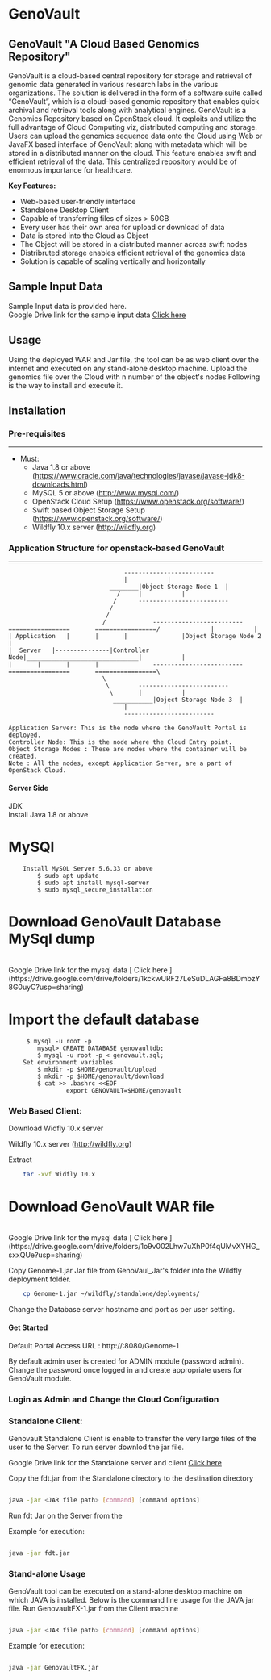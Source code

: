# GenoVault

## GenoVault "A Cloud Based Genomics Repository"

GenoVault is a cloud-based central repository for storage and retrieval of genomic data generated in various research labs in the various organizations. The solution is delivered in the form of a software suite called “GenoVault”, which is a cloud-based genomic repository that  enables quick archival and retrieval tools along with analytical engines. GenoVault is a Genomics Repository based on OpenStack cloud. It exploits and utilize the full advantage of Cloud Computing viz, distributed computing and storage. Users can upload the genomics sequence data onto the Cloud using Web or JavaFX based interface of GenoVault along with metadata which will be stored in a distributed manner on the cloud. This feature enables swift and efficient retrieval of the data. This centralized repository would be of enormous importance for healthcare.

**Key Features:**
* Web-based user-friendly interface
* Standalone Desktop Client
* Capable of transferring files of sizes > 50GB
* Every user has their own area for upload or download of data
* Data is stored into the Cloud as Object
* The Object will be stored in a distributed manner across swift nodes
* Distribruted storage enables efficient retrieval of the genomics data
* Solution is capable of scaling vertically and horizontally 


## Sample Input Data

Sample Input data is provided here.
<br/>
Google Drive link for the sample input data [Click here](https://drive.google.com/drive/folders/1GsbIS9WaNdBFKU0xfAE1v-KLY-d6FwjA?usp=sharinginch)


## Usage
Using the deployed WAR and Jar file, the tool can be as web client over the internet and executed on any stand-alone desktop machine. Upload the genomics file over the Cloud with n number of the object's nodes.Following is the way to install and execute it.

## Installation

### Pre-requisites
-----------------
 * Must:
   - Java 1.8 or above (https://www.oracle.com/java/technologies/javase/javase-jdk8-downloads.html)
   - MySQL 5 or above (http://www.mysql.com/)
   - OpenStack Cloud Setup (https://www.openstack.org/software/)
   - Swift based Object Storage Setup (https://www.openstack.org/software/)
   - Wildfly 10.x server   (http://wildfly.org)

### Application Structure for openstack-based GenoVault
--------------------------------------------------

									-------------------------
									|			|	
								________|Object Storage Node 1	|	
							      /		|			|	
							     /		-------------------------
							    /	
							   /
							  /				-------------------------
	=================		=================/				|			|
	| Application 	|		|		|  				|Object Storage Node 2	|
	|  Server	|---------------|Controller Node|_______________________________|			|
	|		|		| 		|				-------------------------
	=================		=================\
							  \
							   \ 		-------------------------
							    \		|			|	
							     ___________|Object Storage Node 3 	|	
									|			|	
									-------------------------

	Application Server: This is the node where the GenoVault Portal is deployed. 
	Controller Node: This is the node where the Cloud Entry point.
	Object Storage Nodes : These are nodes where the container will be created.
	Note : All the nodes, except Application Server, are a part of OpenStack Cloud.
   
#### Server Side


JDK  
        Install Java 1.8 or above
# MySQl 
        Install MySQL Server 5.6.33 or above
	        $ sudo apt update
	        $ sudo apt install mysql-server
	        $ sudo mysql_secure_installation
		
# Download GenoVault Database MySql dump
<br/>
Google Drive link for the mysql data [ Click here ](https://drive.google.com/drive/folders/1kckwURF27LeSuDLAGFa8BDmbzY8G0uyC?usp=sharing)

# Import the default database
         $ mysql -u root -p
	        mysql> CREATE DATABASE genovaultdb;
	        $ mysql -u root -p < genovault.sql;
        Set environment variables.
 	        $ mkdir -p $HOME/genovault/upload
	        $ mkdir -p $HOME/genovault/download
	        $ cat >> .bashrc <<EOF 
	                export GENOVAULT=$HOME/genovault
                        
### Web Based Client:

Download Widfly 10.x server

Wildfly 10.x server   (http://wildfly.org)

Extract 
```bash
	tar -xvf Widfly 10.x
```
# Download GenoVault WAR file
<br/>
Google Drive link for the mysql data [ Click here ](https://drive.google.com/drive/folders/1o9v002Lhw7uXhP0f4qUMvXYHG_sxxQUe?usp=sharing)

Copy Genome-1.jar Jar file from GenoVaul_Jar's folder into the Wildfly deployment folder.	

```bash
	cp Genome-1.jar ~/wildfly/standalone/deployments/
```
Change the Database server hostname and port as per user setting.

#### Get Started

Default Portal Access URL : http://<Application server>:8080/Genome-1 

By default admin user is created for ADMIN module (password admin). Change the password once logged in and create appropriate users for GenoVault module.

### Login as Admin and Change the Cloud Configuration 

### Standalone Client:

Genovault Standalone Client is enable to transfer the very large files of the user to the Server. To run server downlod the jar file.

Google Drive link for the Standalone server and client [Click here](https://drive.google.com/drive/folders/1jT7DjxNpL2UbEF2Ds7n2-haJimtQPw9A?usp=sharing)

Copy the fdt.jar from the Standalone directory to the destination directory

```bash

java -jar <JAR file path> [command] [command options]

```

Run fdt Jar on the Server from the 

Example for execution:

```bash

java -jar fdt.jar

```

### Stand-alone Usage

GenoVault tool can be executed on a stand-alone desktop machine on which JAVA is installed. Below is the command line usage for the JAVA jar file.
Run GenovaultFX-1.jar from the Client machine


```bash

java -jar <JAR file path> [command] [command options]

```

Example for execution:

```bash

java -jar GenovaultFX.jar

```
